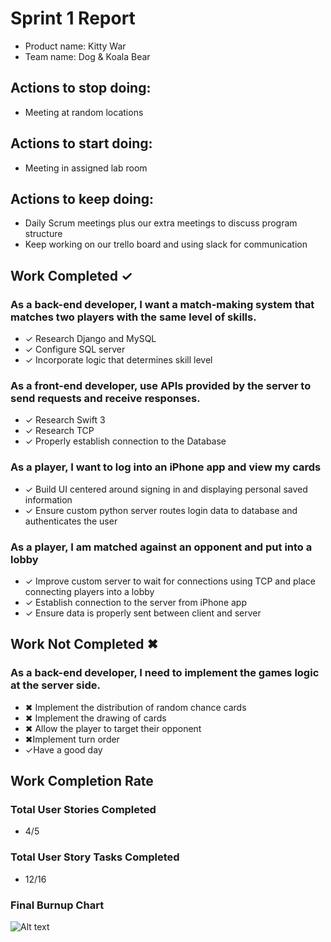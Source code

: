 # Sprint 1 Report

* Product name: Kitty War
* Team name: Dog & Koala Bear

## Actions to stop doing:

* Meeting at random locations

## Actions to start doing:

* Meeting in assigned lab room

## Actions to keep doing:

* Daily Scrum meetings plus our extra meetings to discuss program structure
* Keep working on our trello board and using slack for communication

## Work Completed ✓

### As a back-end developer, I want a match-making system that matches two players with the same level of skills.

* ✓ Research Django and MySQL
* ✓ Configure SQL server
* ✓  Incorporate logic that determines skill level

### As a front-end developer, use APIs provided by the server to send requests and receive responses.

* ✓ Research Swift 3
* ✓ Research TCP
* ✓ Properly establish connection to the Database

### As a player, I want to log into an iPhone app and view my cards

* ✓ Build UI centered around signing in and displaying personal saved information
* ✓ Ensure custom python server routes login data to database and authenticates the user

### As a player, I am matched against an opponent and put into a lobby
* ✓ Improve custom server to wait for connections using TCP and place connecting players into a lobby
* ✓ Establish connection to the server from iPhone app
* ✓ Ensure data is properly sent between client and server

## Work Not Completed ✖

### As a back-end developer, I need to implement the games logic at the server side.

* ✖ Implement the distribution of random chance cards
* ✖ Implement the drawing of cards
* ✖ Allow the player to target their opponent
* ✖Implement turn order
* ✓Have a good day


## Work Completion Rate

### Total User Stories Completed
* 4/5

### Total User Story Tasks Completed
* 12/16

### Final Burnup Chart
![Alt text](https://docs.google.com/spreadsheets/d/1UTgSQnq5KGxRl0Mk2hptpFh8HUBJQI9BpOhrItX3quM/pubchart?oid=344030991&format=image "Burnup Chart")
